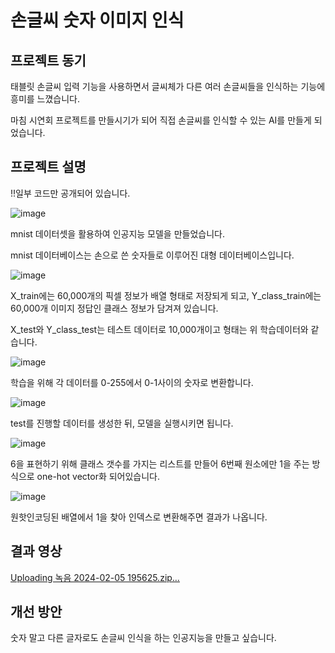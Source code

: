 # 손글씨 숫자 이미지 인식
## 프로젝트 동기
태블릿 손글씨 입력 기능을 사용하면서 글씨체가 다른 여러 손글씨들을 인식하는 기능에 흥미를 느꼈습니다.

마침 시연회 프로젝트를 만들시기가 되어 직접 손글씨를 인식할 수 있는 AI를 만들게 되었습니다.
## 프로젝트 설명
!!일부 코드만 공개되어 있습니다.

![image](https://github.com/SUNRINEmotion/7th-bomin_project/assets/141712723/17a4c4ba-893c-426c-a07d-66c9077c5ec5)

mnist 데이터셋을 활용하여 인공지능 모델을 만들었습니다.

mnist 데이터베이스는 손으로 쓴 숫자들로 이루어진 대형 데이터베이스입니다.

![image](https://github.com/SUNRINEmotion/7th-bomin_project/assets/141712723/6746aad3-9716-48a5-98bb-d12b6763d5fb)

X_train에는 60,000개의 픽셀 정보가 배열 형태로 저장되게 되고, Y_class_train에는 60,000개 이미지 정답인 클래스 정보가 담겨져 있습니다.

X_test와 Y_class_test는 테스트 데이터로 10,000개이고 형태는 위 학습데이터와 같습니다.

![image](https://github.com/SUNRINEmotion/7th-bomin_project/assets/141712723/0d154317-f8f1-4e43-b86d-edba3821679c)

학습을 위해 각 데이터를 0-255에서 0-1사이의 숫자로 변환합니다.

![image](https://github.com/SUNRINEmotion/7th-bomin_project/assets/141712723/5dc6de52-e3c1-4bc6-aeb8-44cf85031a87)

test를 진행할 데이터를 생성한 뒤, 모델을 실행시키면 됩니다.

![image](https://github.com/SUNRINEmotion/7th-bomin_project/assets/141712723/fadf6a53-8f3c-4a34-98e7-3081aa72d153)

6을 표현하기 위해 클래스 갯수를 가지는 리스트를 만들어 6번째 원소에만 1을 주는 방식으로 one-hot vector화 되어있습니다.

![image](https://github.com/SUNRINEmotion/7th-bomin_project/assets/141712723/3331ace9-092f-4cc0-8efe-b8efac8c5065)

원핫인코딩된 배열에서 1을 찾아 인덱스로 변환해주면 결과가 나옵니다.
## 결과 영상
[Uploading 녹음 2024-02-05 195625.zip…]()

## 개선 방안
숫자 말고 다른 글자로도 손글씨 인식을 하는 인공지능을 만들고 싶습니다.
